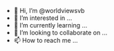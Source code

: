 - 👋 Hi, I’m @worldviewsvb
- 👀 I’m interested in ...
- 🌱 I’m currently learning ...
- 💞️ I’m looking to collaborate on ...
- 📫 How to reach me ...

<!---
worldviewsvb/worldviewsvb is a ✨ special ✨ repository because its `README.md` (this file) appears on your GitHub profile.
You can click the Preview link to take a look at your changes.
--->
